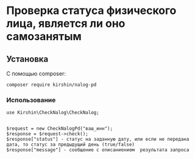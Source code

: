 # Проверка статуса физического лица, является ли оно самозанятым

## Установка

С помощью composer:

    composer require kirshin/nalog-pd

### Использование

    use Kirshin\CheckNalog\CheckNalog;
    
    
    $request = new CheckNalogPd("ваш_инн");
    $response = $request->check();
    $response["status"] - статус на заданную дату, или если не передана дата, то статус за предыдущий день (true/false)
    $response["message"] - сообщение с описаниением  результата запроса
